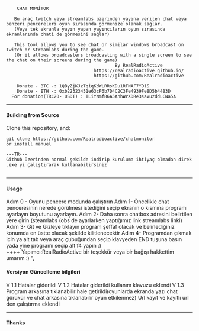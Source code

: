 
<p align="center">
    


		CHAT MONİTOR

       Bu araç twitch veya streamlabs üzerinden yayına verilen chat veya benzeri pencereleri oyun sırasında görmenize olanak sağlar.
       (Veya tek ekranla yayın yapan yayıncıların oyun sırasında ekranlarında chati de görmesini sağlar) 
	   
	   This tool allows you to see chat or similar windows broadcast on Twitch or Streamlabs during the game.
       (Or it allows broadcasters broadcasting with a single screen to see the chat on their screens during the game)
                                             By RealRadioActive           
                                     https://realradioactive.github.io/ 
                                     https://github.com/Realradioactive
		
		Donate - BTC -: 1QByZjKJzTqiqKdWLRRsKDu1RFNAF7YD1S 
		Donate - ETH -: 0xb22323451e63cF6b7D4C2C3Fe4939Fe8D5b4483D 	
      For donation(TRC20- USDT) : TLiYNmfB6A5AnhWrXDRe3saVuzddLCNa5A		
</p>





---

#### Building from Source

Clone this repository, and:
```
git clone https://github.com/Realradioactive/chatmonitor
or install manuel 

---TR---
Github üzerinden normal şekilde indirip kuruluma ihtiyaç olmadan direk .exe yi çalıştırarak kullanabilirsiniz


```

---

#### Usage
Adım 0 - Oyunu pencere modunda çalıştırın
Adım 1- Öncelikle chat penceresinin nerede görülmesi istediğini seçip ekranın o kısmına programı ayarlayın boyutunu ayarlayın. 
Adım 2- Daha sonra chatbox adresini belirtilen yere girin (steamlabs (obs de ayarlarken yaptığımız link streamlabs linki) 
Adım 3- Git ve Gizleye tıklayın program şeffaf olacak ve belirlediğiniz konumda en üstte olacak şekilde kilitlenecektir 
Adım 4- Programdan çıkmak için ya alt tab veya araç çubuğundan seçip klavyeden END tuşuna basın yada yine programı seçip alt f4 yapın :)  
++++ Yapımcı:RealRadioActive bir teşekkür veya bir bağışı hakkettim umarım :) ",
                      
#### Versiyon Güncelleme bilgileri

V 1.1
Hatalar giderildi
V 1.2
Hatalar giderildi kullanım klavuzu eklendi
V 1.3
Program arkasına tıklanabilir hale getirildi(oyunlarda ekranda yazı chat görükür ve chat arkasına tıklanabilir oyun etkilenmez)
Url kayıt ve kayıtlı url den çalıştırma eklendi

---

#### Thanks



